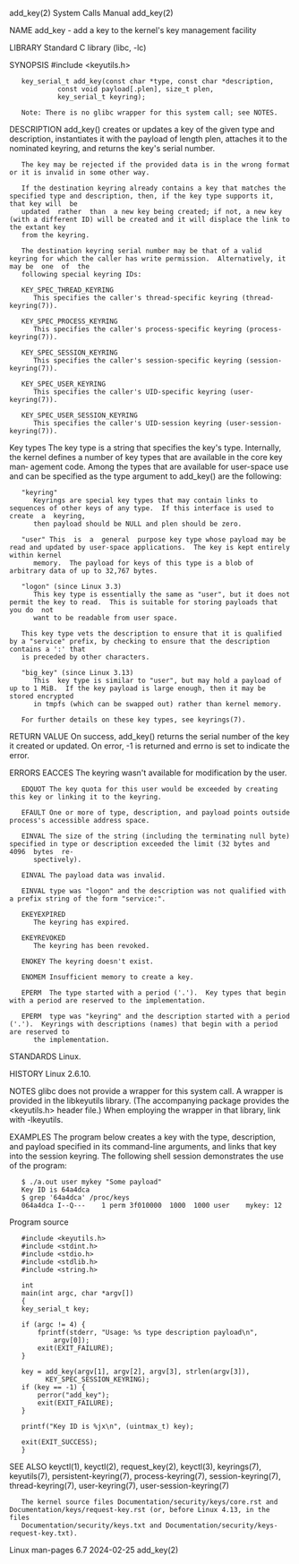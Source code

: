 add_key(2)							      System Calls Manual							    add_key(2)

NAME
       add_key - add a key to the kernel's key management facility

LIBRARY
       Standard C library (libc, -lc)

SYNOPSIS
       #include <keyutils.h>

       key_serial_t add_key(const char *type, const char *description,
			    const void payload[.plen], size_t plen,
			    key_serial_t keyring);

       Note: There is no glibc wrapper for this system call; see NOTES.

DESCRIPTION
       add_key()  creates  or  updates	a key of the given type and description, instantiates it with the payload of length plen, attaches it to the nominated
       keyring, and returns the key's serial number.

       The key may be rejected if the provided data is in the wrong format or it is invalid in some other way.

       If the destination keyring already contains a key that matches the specified type and description, then, if the key type supports it, that key will  be
       updated	rather	than  a new key being created; if not, a new key (with a different ID) will be created and it will displace the link to the extant key
       from the keyring.

       The destination keyring serial number may be that of a valid keyring for which the caller has write permission.	Alternatively, it may be  one  of  the
       following special keyring IDs:

       KEY_SPEC_THREAD_KEYRING
	      This specifies the caller's thread-specific keyring (thread-keyring(7)).

       KEY_SPEC_PROCESS_KEYRING
	      This specifies the caller's process-specific keyring (process-keyring(7)).

       KEY_SPEC_SESSION_KEYRING
	      This specifies the caller's session-specific keyring (session-keyring(7)).

       KEY_SPEC_USER_KEYRING
	      This specifies the caller's UID-specific keyring (user-keyring(7)).

       KEY_SPEC_USER_SESSION_KEYRING
	      This specifies the caller's UID-session keyring (user-session-keyring(7)).

   Key types
       The  key	 type is a string that specifies the key's type.  Internally, the kernel defines a number of key types that are available in the core key man‐
       agement code.  Among the types that are available for user-space use and can be specified as the type argument to add_key() are the following:

       "keyring"
	      Keyrings are special key types that may contain links to sequences of other keys of any type.  If this interface is used to  create  a  keyring,
	      then payload should be NULL and plen should be zero.

       "user" This  is	a  general  purpose key type whose payload may be read and updated by user-space applications.	The key is kept entirely within kernel
	      memory.  The payload for keys of this type is a blob of arbitrary data of up to 32,767 bytes.

       "logon" (since Linux 3.3)
	      This key type is essentially the same as "user", but it does not permit the key to read.	This is suitable for storing payloads that you do  not
	      want to be readable from user space.

       This key type vets the description to ensure that it is qualified by a "service" prefix, by checking to ensure that the description contains a ':' that
       is preceded by other characters.

       "big_key" (since Linux 3.13)
	      This  key type is similar to "user", but may hold a payload of up to 1 MiB.  If the key payload is large enough, then it may be stored encrypted
	      in tmpfs (which can be swapped out) rather than kernel memory.

       For further details on these key types, see keyrings(7).

RETURN VALUE
       On success, add_key() returns the serial number of the key it created or updated.  On error, -1 is returned and errno is set to indicate the error.

ERRORS
       EACCES The keyring wasn't available for modification by the user.

       EDQUOT The key quota for this user would be exceeded by creating this key or linking it to the keyring.

       EFAULT One or more of type, description, and payload points outside process's accessible address space.

       EINVAL The size of the string (including the terminating null byte) specified in type or description exceeded the limit (32 bytes and  4096  bytes  re‐
	      spectively).

       EINVAL The payload data was invalid.

       EINVAL type was "logon" and the description was not qualified with a prefix string of the form "service:".

       EKEYEXPIRED
	      The keyring has expired.

       EKEYREVOKED
	      The keyring has been revoked.

       ENOKEY The keyring doesn't exist.

       ENOMEM Insufficient memory to create a key.

       EPERM  The type started with a period ('.').  Key types that begin with a period are reserved to the implementation.

       EPERM  type was "keyring" and the description started with a period ('.').  Keyrings with descriptions (names) that begin with a period are reserved to
	      the implementation.

STANDARDS
       Linux.

HISTORY
       Linux 2.6.10.

NOTES
       glibc  does  not	 provide  a  wrapper  for this system call.  A wrapper is provided in the libkeyutils library.	(The accompanying package provides the
       <keyutils.h> header file.)  When employing the wrapper in that library, link with -lkeyutils.

EXAMPLES
       The program below creates a key with the type, description, and payload specified in its command-line arguments, and links that key  into  the  session
       keyring.	 The following shell session demonstrates the use of the program:

	   $ ./a.out user mykey "Some payload"
	   Key ID is 64a4dca
	   $ grep '64a4dca' /proc/keys
	   064a4dca I--Q---    1 perm 3f010000	1000  1000 user	   mykey: 12

   Program source

       #include <keyutils.h>
       #include <stdint.h>
       #include <stdio.h>
       #include <stdlib.h>
       #include <string.h>

       int
       main(int argc, char *argv[])
       {
	   key_serial_t key;

	   if (argc != 4) {
	       fprintf(stderr, "Usage: %s type description payload\n",
		       argv[0]);
	       exit(EXIT_FAILURE);
	   }

	   key = add_key(argv[1], argv[2], argv[3], strlen(argv[3]),
			 KEY_SPEC_SESSION_KEYRING);
	   if (key == -1) {
	       perror("add_key");
	       exit(EXIT_FAILURE);
	   }

	   printf("Key ID is %jx\n", (uintmax_t) key);

	   exit(EXIT_SUCCESS);
       }

SEE ALSO
       keyctl(1), keyctl(2), request_key(2), keyctl(3), keyrings(7), keyutils(7), persistent-keyring(7), process-keyring(7), session-keyring(7),
       thread-keyring(7), user-keyring(7), user-session-keyring(7)

       The kernel source files Documentation/security/keys/core.rst and Documentation/keys/request-key.rst (or, before Linux 4.13, in the files
       Documentation/security/keys.txt and Documentation/security/keys-request-key.txt).

Linux man-pages 6.7							  2024-02-25								    add_key(2)
